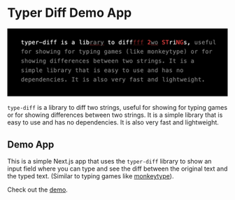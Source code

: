 # Typer Diff Demo App

![Typer Diff Demo](https://raw.githubusercontent.com/techboy-coder/typer-diff/main/assets/demo.png?token=GHSAT0AAAAAACSUZ6AC33WMWGPI4HJ5X47KZTYIUYQ)

`type-diff` is a library to diff two strings, useful for showing for typing games or for showing differences between two strings. It is a simple library that is easy to use and has no dependencies. It is also very fast and lightweight.

## Demo App

This is a simple Next.js app that uses the `typer-diff` library to show an input field where you can type and see the diff between the original text and the typed text. (Similar to typing games like [monkeytype](https://monkeytype.com/)).

Check out the [demo](https://typer-diff.vercel.app/).